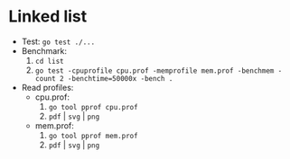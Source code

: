 # Linked list

- Test: `go test ./...`
- Benchmark:
  1. `cd list`
  2. `go test -cpuprofile cpu.prof -memprofile mem.prof -benchmem -count 2 -benchtime=50000x -bench .`
- Read profiles:
  - cpu.prof:
    1. `go tool pprof cpu.prof`
    2. `pdf` | `svg` | `png`
  - mem.prof:
    1. `go tool pprof mem.prof`
    2. `pdf` | `svg` | `png`
